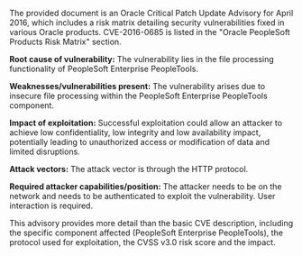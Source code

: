 The provided document is an Oracle Critical Patch Update Advisory for April 2016, which includes a risk matrix detailing security vulnerabilities fixed in various Oracle products. CVE-2016-0685 is listed in the "Oracle PeopleSoft Products Risk Matrix" section.

**Root cause of vulnerability:** The vulnerability lies in the file processing functionality of PeopleSoft Enterprise PeopleTools.

**Weaknesses/vulnerabilities present:** The vulnerability arises due to insecure file processing within the PeopleSoft Enterprise PeopleTools component.

**Impact of exploitation:** Successful exploitation could allow an attacker to achieve low confidentiality, low integrity and low availability impact, potentially leading to unauthorized access or modification of data and limited disruptions.

**Attack vectors:** The attack vector is through the HTTP protocol.

**Required attacker capabilities/position:** The attacker needs to be on the network and needs to be authenticated to exploit the vulnerability. User interaction is required.

This advisory provides more detail than the basic CVE description, including the specific component affected (PeopleSoft Enterprise PeopleTools), the protocol used for exploitation, the CVSS v3.0 risk score and the impact.